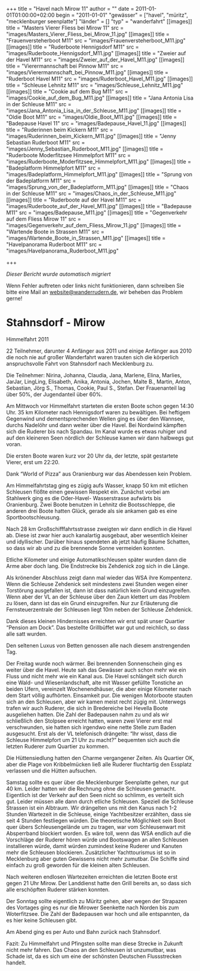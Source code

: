 +++
title = "Havel nach Mirow 11"
author = ""
date = 2011-01-01T01:00:00+02:00
begin = "2011-01-01"
"gewässer" = ["havel", "müritz", "mecklenburger seenplatte"]
"länder" = []
"typ" = "wanderfahrt"
[[images]]
title = "Masters Vierer Fliess bei Mirow 11"
src = "images/Masters_Vierer_Fliess_bei_Mirow_11.jpg"
[[images]]
title = "Frauenversteherboot M11"
src = "images/Frauenversteherboot_M11.jpg"
[[images]]
title = "Ruderboote Hennigsdorf M11"
src = "images/Ruderboote_Hennigsdorf_M11.jpg"
[[images]]
title = "Zweier auf der Havel M11"
src = "images/Zweier_auf_der_Havel_M11.jpg"
[[images]]
title = "Vierermannschaft bei Pinnow M11"
src = "images/Vierermannschaft_bei_Pinnow_M11.jpg"
[[images]]
title = "Ruderboot Havel M11"
src = "images/Ruderboot_Havel_M11.jpg"
[[images]]
title = "Schleuse Lehnitz M11"
src = "images/Schleuse_Lehnitz_M11.jpg"
[[images]]
title = "Cookie auf dem Bug M11"
src = "images/Cookie_auf_dem_Bug_M11.jpg"
[[images]]
title = "Jana Antonia Lisa in der Schleuse M11"
src = "images/Jana_Antonia_Lisa_in_der_Schleuse_M11.jpg"
[[images]]
title = "Oldie Boot M11"
src = "images/Oldie_Boot_M11.jpg"
[[images]]
title = "Badepause Havel 11"
src = "images/Badepause_Havel_11.jpg"
[[images]]
title = "Ruderinnen beim Kickern M11"
src = "images/Ruderinnen_beim_Kickern_M11.jpg"
[[images]]
title = "Jenny Sebastian Ruderboot M11"
src = "images/Jenny_Sebastian_Ruderboot_M11.jpg"
[[images]]
title = "Ruderboote Moderfitzsee Himmelpfort M11"
src = "images/Ruderboote_Moderfitzsee_Himmelpfort_M11.jpg"
[[images]]
title = "Badeplatform Himmelpfort M11"
src = "images/Badeplatform_Himmelpfort_M11.jpg"
[[images]]
title = "Sprung von der Badeplatform M11"
src = "images/Sprung_von_der_Badeplatform_M11.jpg"
[[images]]
title = "Chaos in der Schleuse M11"
src = "images/Chaos_in_der_Schleuse_M11.jpg"
[[images]]
title = "Ruderboote auf der Havel M11"
src = "images/Ruderboote_auf_der_Havel_M11.jpg"
[[images]]
title = "Badepause M11"
src = "images/Badepause_M11.jpg"
[[images]]
title = "Gegenverkehr auf dem Fliess Mirow 11"
src = "images/Gegenverkehr_auf_dem_Fliess_Mirow_11.jpg"
[[images]]
title = "Wartende Boote in Strassen M11"
src = "images/Wartende_Boote_in_Strassen_M11.jpg"
[[images]]
title = "Havelpanorama Ruderboot M11"
src = "images/Havelpanorama_Ruderboot_M11.jpg"

+++


*Dieser Bericht wurde automatisch migriert*

Wenn Fehler auftreten oder links nicht funktionieren, dann schreiben Sie bitte eine Mail an website@wanderrudern.de, wir beheben das Problem gerne!



# Stahnsdorf - Mirow


Himmelfahrt 2011

22 Teilnehmer, darunter 4 Anfänger aus 2011 und einige Anfänger aus 2010 die noch nie auf großer Wanderfahrt waren trauten sich die körperlich anspruchsvolle Fahrt von Stahnsdorf nach Mecklenburg zu.

Die Teilnehmer: Nirina, Johanna, Claudia, Jana, Marlene, Elina, Marlies, JarJar, LingLing, Elisabeth, Anika, Antonia, Jochen, Malte B., Martin, Anton, Sebastian, Jörg S., Thomas, Cookie, Paul S., Stefan. Der Frauenanteil lag über 50%, der Jugendanteil über 60%.

Am Mittwoch vor Himmelfahrt starteten die ersten Boote schon gegen 14:30 Uhr. 35 km Kilometer nach Hennigsdorf waren zu bewältigen. Bei heftigem Gegenwind und dementsprechenden Wellen ging es über den Wannsee, durchs Nadelöhr und dann weiter über die Havel. Bei Nordwind kämpften sich die Ruderer bis nach Spandau. Im Kanal wurde es etwas ruhiger und auf den kleineren Seen nördlich der Schleuse kamen wir dann halbwegs gut voran.

Die ersten Boote waren kurz vor 20 Uhr da, der letzte, spät gestartete Vierer, erst um 22:20.

Dank “World of Pizza” aus Oranienburg war das Abendessen kein Problem.

Am Himmelfahrtstag ging es zügig aufs Wasser, knapp 50 km mit etlichen Schleusen flößte einen gewissen Respekt ein. Zunächst vorbei am Stahlwerk ging es die Oder-Havel- Wasserstrasse aufwärts bis Oranienburg. Zwei Boote benutzen in Lehnitz die Bootsschleppe, die anderen drei Boote hatten Glück, gerade als sie ankamen gab es eine Sportbootschleusung.

Nach 28 km Großschifffahrtsstrasse zweigten wir dann endlich in die Havel ab. Diese ist zwar hier auch kanalartig ausgebaut, aber wesentlich kleiner und idyllischer. Darüber hinaus spendeten ab jetzt häufig Bäume Schatten, so dass wir ab und zu die brennende Sonne vermeiden konnten.

Etliche Kilometer und einige Automatikschleusen später wurden dann die Arme aber doch lang. Die Endstrecke bis Zehdenick zog sich in die Länge.

Als krönender Abschluss zeigt dann mal wieder das WSA ihre Kompentenz. Wenn die Schleuse Zehdenick seit mindestens zwei Stunden wegen einer Torstörung ausgefallen ist, dann ist dass natürlich kein Grund einzugreifen. Wenn aber der VL an der Schleuse über den Zaun klettert um das Problem zu lösen, dann ist das ein Grund einzugreifen. Nur zur Erläuterung die Fernsteuerzentrale der Schleusen liegt 10m neben der Schleuse Zehdenick.

Dank dieses kleinen Hindernisses erreichten wir erst spät unser Quartier “Pension am Dock”. Das bestellte Grillbüffet war gut und reichlich, so dass alle satt wurden.

Den seltenen Luxus von Betten genossen alle nach diesem anstrengenden Tag.

Der Freitag wurde noch wärmer. Bei brennenden Sonnenschein ging es weiter über die Havel. Heute sah das Gewässer auch schon mehr wie ein Fluss und nicht mehr wie ein Kanal aus. Die Havel schlängelt sich durch eine Wald- und Wiesenlandschaft, alte mit Wasser gefüllte Tonstiche an beiden Ufern, vereinzelt Wochenendhäuser, die aber einige Kilometer nach dem Start völlig aufhörten. Einsamkeit pur. Die wenigen Motorboote stauten sich an den Schleusen, aber wir kamen meist recht zügig mit. Unterwegs trafen wir auch Ruderer, die sich in Bredereiche bei Hevella Boote ausgeliehen hatten. Die Zahl der Badepausen nahm zu und als wir schließlich den Stolpsee erreicht hatten, waren zwei Vierer erst mal verschwunden, sie hatten sich irgendwo eine nette Stelle zum Baden ausgesucht. Erst als der VL telefonisch drängelte: “Ihr wisst, dass die Schleuse Himmelpfort um 21 Uhr zu macht?” bequemten sich auch die letzten Ruderer zum Quartier zu kommen.

Die Hüttensiedlung hatten den Charme vergangener Zeiten. Als Quartier OK, aber die Plage von Kribbelmücken ließ alle Ruderer fluchtartig den Essplatz verlassen und die Hütten aufsuchen.

Samstag sollte es quer über die Mecklenburger Seenplatte gehen, nur gut 40 km. Leider hatten wir die Rechnung ohne die Schleusen gemacht. Eigentlich ist der Verkehr auf den Seen nicht so schlimm, es verteilt sich gut. Leider müssen alle dann durch etliche Schleusen. Speziell die Schleuse Strassen ist ein Albtraum. Wir drängelten uns mit den Kanus nach 1-2 Stunden Wartezeit in die Schleuse, einige Yachtbesitzer erzählten, dass sie seit 4 Stunden festliegen würden. Die theoretische Möglichkeit sein Boot quer übers Schleusengelände um zu tragen, war vom Schleusenwart mit Absperrband blockiert worden. Es wäre toll, wenn das WSA endlich auf die Vorschläge der Ruderer hören würde und Bootswagen an allen Schleusen installieren würde, damit würden zumindest keine Ruderer und Kanuten mehr die Schleusen blockieren. Zusätzlicher Yachttourismus ist so in Mecklenburg aber guten Gewissens nicht mehr zumutbar. Die Schiffe sind einfach zu groß geworden für die kleinen alten Schleusen.

Nach weiteren endlosen Wartezeiten erreichten die letzten Boote erst gegen 21 Uhr Mirow. Der Landdienst hatte den Grill bereits an, so dass sich alle erschöpften Ruderer stärken konnten.

Der Sonntag sollte eigentlich zu Müritz gehen, aber wegen der Strapazen des Vortages ging es nur die Mirower Seenkette nach Norden bis zum Woterfitzsee. Die Zahl der Badepausen war hoch und alle entspannten, da es hier keine Schleusen gibt.

Am Abend ging es per Auto und Bahn zurück nach Stahnsdorf.

Fazit: Zu Himmelfahrt und Pfingsten sollte man diese Strecke in Zukunft nicht mehr fahren. Das Chaos an den Schleusen ist unzumutbar, was Schade ist, da es sich um eine der schönsten Deutschen Flussstrecken handelt.
